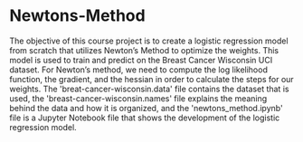 # Newtons-Method
The objective of this course project is to create a logistic regression model from scratch that utilizes Newton’s Method to optimize the weights. This model is used to train and predict on the Breast Cancer Wisconsin UCI dataset. For Newton’s method, we need to compute the log likelihood function, the gradient, and the hessian in order to calculate the steps for our weights. The 'breat-cancer-wisconsin.data' file contains the dataset that is used, the 'breast-cancer-wisconsin.names' file explains the meaning behind the data and how it is organized, and the 'newtons_method.ipynb' file is a Jupyter Notebook file that shows the development of the logistic regression model.
